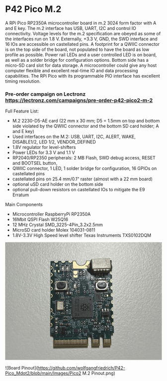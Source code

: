 # P42 Pico M.2

A RPi Pico RP2350A microcontroller board in m.2 3024 form factor with A and E key. The m.2 interface has USB, UART, I2C and control IO connectivity. Voltage levels for the m.2 specification are obeyed as some of the interfaces run on 1.8 V. Externally, +3.3 V, GND, the SWD interface and 16 IOs are accessible on castellated pins. A footprint for a QWIIC connector is on the top side of the board, not populated to have the board as low profile as possible. Power rail LEDs and a user controlled LED is on board, as well as a solder bridge for configuration options. Bottom side has a micro-SD card slot for data storage.
A microcontroller could give any host computer flexible and excellent real-time IO and data processing capabilities. The RPi Pico with its programmable PIO interface has excellent timing resolution. 

### Pre-order campaign on Lectronz https://lectronz.com/campaigns/pre-order-p42-pico2-m-2

Full Feature List:
*	M.2 2230-D5-AE card (22 mm x 30 mm; D5 = 1.5mm on top and bottom side violated by the QWIIC connector and the bottom SD card holder; A and E key)
*	Used interfaces on the M.2: USB, UART, I2C, ALERT, WAKE, DISABLE1/2, LED 1/2, VENDOR_DEFINED
*	1.8V regulator for level-shifters
*	Power LEDs for 3.3 V and 1.1 V
*	RP2040/RP2350 peripherals: 2 MB Flash, SWD debug access, RESET and BOOTSEL button, 
*	QWIIC connector, 1 LED, 1 solder bridge for configuration, 16 GPIOs on castellated pins
*	castellated pins on 25.4 mm/0.1" raster (almost with a 22 mm board)
*	optional uSD card holder on the bottom side
*	optional pull-down resistors on castellated IOs to mitigate the E9 Erratum

Main Components
*	Microcontroller RaspberryPi RP2350A
*	16Mbit QSPI Flash W25Q16
*	12 MHz Crystal SMD_3225-4Pin_3.2x2.5mm
*	MicroSD card holder Molex 104031-0811
*	1.8V-3.3V High Speed level shifter Texas Instruments TXS0102DQM

![Board Front side](https://github.com/wolfgangfriedrich/P42-Pico_Mdot2/blob/main/Images/Front2.jpg)

![Board Pinout](https://github.com/wolfgangfriedrich/P42-Pico_Mdot2/blob/main/Images/Pico2 M.2 Pinout.png)

